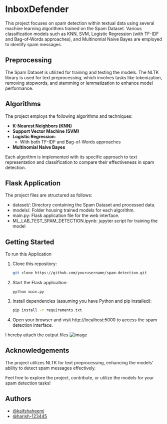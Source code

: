 
# InboxDefender

This project focuses on spam detection within textual data using several machine learning algorithms trained on the Spam Dataset. Various classification models such as KNN, SVM, Logistic Regression (with TF-IDF and Bag-of-Words approaches), and Multinomial Naive Bayes are employed to identify spam messages.

## Preprocessing

The Spam Dataset is utilized for training and testing the models. The NLTK library is used for text preprocessing, which involves tasks like tokenization, removing stopwords, and stemming or lemmatization to enhance model performance.

## Algorithms
The project employs the following algorithms and techniques:

* **K-Nearest Neighbors (KNN)**
* **Support Vector Machine (SVM)**
* **Logistic Regression**:
    * With both TF-IDF and Bag-of-Words approaches
* **Multinomial Naive Bayes**

Each algorithm is implemented with its specific approach to text representation and classification to compare their effectiveness in spam detection.

## Flask Application
The project files are structured as follows:

* dataset/: Directory containing the Spam Dataset and processed data.
* models/: Folder housing trained models for each algorithm.
* main.py: Flask application file for the web interface.
* ML_LAB_TEST_SPAM_DETECTION.ipynb: jupyter script for training the model


## Getting Started

To run this Application

1. Clone this repository:

   ```bash
   git clone https://github.com/yourusername/spam-detection.git


2. Start the Flask application:
    ```bahs
    python main.py

3. Install dependencies (assuming you have Python and pip installed):
   ```bash
   pip install -r requirements.txt
   
4. Open your browser and visit http://localhost:5000 to access the spam detection interface.



I hereby attach the output files
![image](https://github.com/kaifshaheemj/Inbox-Defender/blob/main/image.png)
## Acknowledgements

The project utilizes NLTK for text preprocessing, enhancing the models' ability to detect spam messages effectively.

Feel free to explore the project, contribute, or utilize the models for your spam detection tasks!


## Authors

- [@kaifshaheemj](https://github.com/kaifshaheemj/)
- [@harish-123445](https://github.com/harish-123445/)

